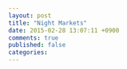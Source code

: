 ```yaml
---
layout: post
title: "Night Markets"
date: 2015-02-28 13:07:11 +0900
comments: true
published: false
categories: 
---
```

